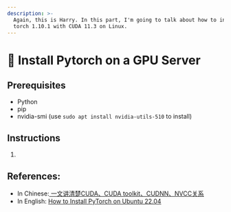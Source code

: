 ```yaml
---
description: >-
  Again, this is Harry. In this part, I'm going to talk about how to install
  torch 1.10.1 with CUDA 11.3 on Linux.
---
```


# 🐍 Install Pytorch on a GPU Server

## Prerequisites <a href="#prerequisites" id="prerequisites"></a>

* Python
* pip
* nvidia-smi (use `sudo apt install nvidia-utils-510` to install)

## Instructions

1.

## References:

* In Chinese:[ 一文讲清楚CUDA、CUDA toolkit、CUDNN、NVCC关系](https://blog.csdn.net/qq\_41094058/article/details/116207333)
* In English: [How to Install PyTorch on Ubuntu 22.04](https://docs.vultr.com/how-to-install-pytorch-on-ubuntu-22-04)
